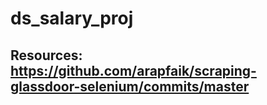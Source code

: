 # ds_salary_proj
## Resources: https://github.com/arapfaik/scraping-glassdoor-selenium/commits/master
